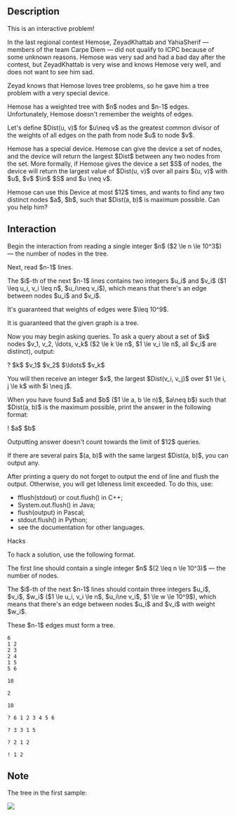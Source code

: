 ## Description

<div><p><span class="tex-font-style-bf">This is an interactive problem!</span></p><p><span class="tex-font-style-it">In the last regional contest Hemose, ZeyadKhattab and YahiaSherif — members of the team Carpe Diem — did not qualify to ICPC because of some <span class="tex-font-style-striked">un</span>known reasons. Hemose was very sad and had a bad day after the contest, but ZeyadKhattab is very wise and knows Hemose very well, and does not want to see him sad.</span></p><p>Zeyad knows that Hemose loves tree problems, so he gave him a tree problem with a very special device.</p><p>Hemose has a weighted tree with $n$ nodes and $n-1$ edges. Unfortunately, Hemose doesn't remember the weights of edges.</p><p>Let's define $Dist(u, v)$ for $u\neq v$ as the greatest common divisor of the weights of all edges on the path from node $u$ to node $v$.</p><p>Hemose has a special device. Hemose can give the device a set of nodes, and the device will return the largest $Dist$ between any two nodes from the set. More formally, if Hemose gives the device a set $S$ of nodes, the device will return the largest value of $Dist(u, v)$ over all pairs $(u, v)$ with $u$, $v$ $\in$ $S$ and $u \neq v$.</p><p>Hemose can use this Device <span class="tex-font-style-bf">at most $12$ times</span>, and wants to find any two distinct nodes $a$, $b$, such that $Dist(a, b)$ is maximum possible. Can you help him?</p></div><div><h2>Interaction</h2><p>Begin the interaction from reading a single integer $n$ ($2 \le n \le 10^3$) — the number of nodes in the tree.</p><p>Next, read $n-1$ lines. </p><p>The $i$-th of the next $n-1$ lines contains two integers $u_i$ and $v_i$ ($1 \leq u_i, v_i \leq n$, $u_i\neq v_i$), which means that there's an edge between nodes $u_i$ and $v_i$.</p><p><span class="tex-font-style-bf">It's guaranteed that weights of edges were $\leq 10^9$</span>.</p><p>It is guaranteed that the given graph is a tree.</p><p>Now you may begin asking queries. To ask a query about a set of $k$ nodes $v_1, v_2, \ldots, v_k$ ($2 \le k \le n$, $1 \le v_i \le n$, all $v_i$ are distinct), output:</p><p> <span class="tex-font-style-tt">?</span> $k$ $v_1$ $v_2$ $\ldots$ $v_k$</p><p>You will then receive an integer $x$, the largest $Dist(v_i, v_j)$ over $1 \le i, j \le k$ with $i \neq j$.</p><p>When you have found $a$ and $b$ ($1 \le a, b \le n)$, $a\neq b$) such that $Dist(a, b)$ is the maximum possible, print the answer in the following format: </p><p><span class="tex-font-style-tt">!</span> $a$ $b$ </p><p><span class="tex-font-style-bf">Outputting answer doesn't count towards the limit of $12$ queries.</span></p><p>If there are several pairs $(a, b)$ with the same largest $Dist(a, b)$, you can output any.</p><p>After printing a query do not forget to output the end of line and flush the output. Otherwise, you will get <span class="tex-font-style-tt">Idleness limit exceeded</span>. To do this, use:</p><ul><li> <span class="tex-font-style-tt">fflush(stdout)</span> or <span class="tex-font-style-tt">cout.flush()</span> in C++;</li><li> <span class="tex-font-style-tt">System.out.flush()</span> in Java;</li><li> <span class="tex-font-style-tt">flush(output)</span> in Pascal;</li><li> <span class="tex-font-style-tt">stdout.flush()</span> in Python;</li><li> see the documentation for other languages.</li></ul><p><span class="tex-font-style-bf">Hacks</span></p><p>To hack a solution, use the following format.</p><p>The first line should contain a single integer $n$ $(2 \leq n \le 10^3)$ — the number of nodes.</p><p>The $i$-th of the next $n-1$ lines should contain three integers $u_i$, $v_i$, $w_i$ ($1 \le u_i, v_i \le n$, $u_i\ne v_i$, $1 \le w \le 10^9$), which means that there's an edge between nodes $u_i$ and $v_i$ with weight $w_i$.</p><p>These $n-1$ edges must form a tree.</p></div>





```input1
6
1 2
2 3
2 4
1 5
5 6

10

2

10
```




```output1
? 6 1 2 3 4 5 6

? 3 3 1 5

? 2 1 2

! 1 2
```



## Note

<p>The tree in the first sample:</p><p><img class="tex-graphics" src="file://LHMwE1Hm.png" style="max-width: 100.0%;max-height: 100.0%;"></p>
